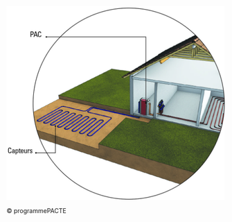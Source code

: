 ![](<images/Pompes à chaleur géothermiques en habitat individuel - capteurs horizontaux/_page_0_Figure_0.jpeg>)

© programmePACTE